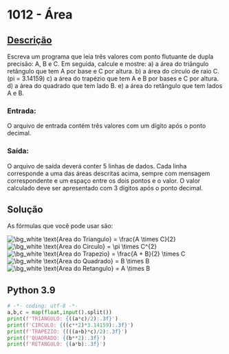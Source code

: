# 1012 - Área

## [Descrição](https://www.beecrowd.com.br/judge/pt/problems/view/1012)

Escreva um programa que leia três valores com ponto flutuante de dupla precisão: A, B e C. Em seguida, calcule e mostre:
a) a área do triângulo retângulo que tem A por base e C por altura.
b) a área do círculo de raio C. (pi = 3.14159)
c) a área do trapézio que tem A e B por bases e C por altura.
d) a área do quadrado que tem lado B.
e) a área do retângulo que tem lados A e B.

### Entrada:
O arquivo de entrada contém três valores com um dígito após o ponto decimal.

### Saída:
O arquivo de saída deverá conter 5 linhas de dados. Cada linha corresponde a uma das áreas descritas acima, sempre com mensagem correspondente e um espaço entre os dois pontos e o valor. O valor calculado deve ser apresentado com 3 dígitos após o ponto decimal.

## Solução

As fórmulas que você pode usar são:

<img src="https://latex.codecogs.com/png.image?\dpi{110}&space;\bg_white&space;\text{Area&space;do&space;Triangulo}&space;=&space;\frac{A&space;\times&space;C}{2}" title="\bg_white \text{Area do Triangulo} = \frac{A \times C}{2}" />

<img src="https://latex.codecogs.com/png.image?\dpi{110}&space;\bg_white&space;\text{Area&space;do&space;Circulo}&space;=&space;\pi&space;\times&space;C^{2}" title="\bg_white \text{Area do Circulo} = \pi \times C^{2}" />

<img src="https://latex.codecogs.com/png.image?\dpi{110}&space;\bg_white&space;\text{Area&space;do&space;Trapezio}&space;=&space;\frac{A&space;&plus;&space;B}{2}&space;\times&space;C" title="\bg_white \text{Area do Trapezio} = \frac{A + B}{2} \times C" />

<img src="https://latex.codecogs.com/png.image?\dpi{110}&space;\bg_white&space;\text{Area&space;do&space;Quadrado}&space;=&space;B&space;\times&space;B" title="\bg_white \text{Area do Quadrado} = B \times B" />

<img src="https://latex.codecogs.com/png.image?\dpi{110}&space;\bg_white&space;\text{Area&space;do&space;Retangulo}&space;=&space;A&space;\times&space;B" title="\bg_white \text{Area do Retangulo} = A \times B" />

## Python 3.9

```Python
# -*- coding: utf-8 -*-
a,b,c = map(float,input().split())
print(f'TRIANGULO: {((a*c)/2):.3f}')
print(f'CIRCULO: {((c**2)*3.14159):.3f}')
print(f'TRAPEZIO: {(((a+b)*c)/2):.3f}')
print(f'QUADRADO: {(b**2):.3f}')
print(f'RETANGULO: {(a*b):.3f}')
```
